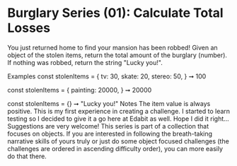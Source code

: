 # Burglary Series (01): Calculate Total Losses

You just returned home to find your mansion has been robbed! Given an object of the stolen items, return the total amount of the burglary (number). If nothing was robbed, return the string "Lucky you!".

Examples
const stolenItems = {
tv: 30,
skate: 20,
stereo: 50,
} ➞ 100

const stolenItems = {
painting: 20000,
} ➞ 20000

const stolenItems = {} ➞ "Lucky you!"
Notes
The item value is always positive.
This is my first experience in creating a challenge. I started to learn testing so I decided to give it a go here at Edabit as well. Hope I did it right... Suggestions are very welcome!
This series is part of a collection that focuses on objects. If you are interested in following the breath-taking narrative skills of yours truly or just do some object focused challenges (the challenges are ordered in ascending difficulty order), you can more easily do that there.
